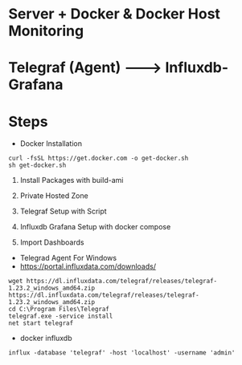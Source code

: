 # Server + Docker & Docker Host Monitoring

# Telegraf (Agent) ---> Influxdb-Grafana

# Steps

- Docker Installation

```docker
curl -fsSL https://get.docker.com -o get-docker.sh
sh get-docker.sh
```

1. Install Packages with build-ami

2. Private Hosted Zone

3. Telegraf Setup with Script

4. Influxdb Grafana Setup with docker compose

5. Import Dashboards

- Telegrad Agent For Windows
- https://portal.influxdata.com/downloads/

```telegraf
wget https://dl.influxdata.com/telegraf/releases/telegraf-1.23.2_windows_amd64.zip
https://dl.influxdata.com/telegraf/releases/telegraf-1.23.2_windows_amd64.zip
cd C:\Program Files\Telegraf
telegraf.exe -service install
net start telegraf
```
- docker influxdb
```influxdb
influx -database 'telegraf' -host 'localhost' -username 'admin'
```
